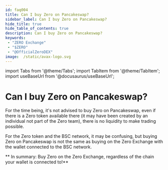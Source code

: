 ```yaml
---
id: faq004
title: Can I buy Zero on Pancakeswap?
sidebar_label: Can I buy Zero on Pancakeswap?
hide_title: true
hide_table_of_contents: true
description: Can I buy Zero on Pancakeswap?
keywords:
 - "ZERO Exchange"
 - "$ZERO"
 - "@OfficialZeroDEX"
image:  /static/avax-logo.svg
---
```


import Tabs from '@theme/Tabs';
import TabItem from '@theme/TabItem';
import useBaseUrl from '@docusaurus/useBaseUrl';

# Can I buy Zero on Pancakeswap?

For the time being, it's not advised to buy Zero on Pancakeswap, even if there is a Zero token available there (it may have been created by an individual not part of the Zero team), there is no liquidity to make trading possible.   

For the Zero token and the BSC network, it may be confusing, but buying Zero on Pancakeswap is not the same as buying on the Zero Exchange with the wallet connected to the BSC network.

** In summary: Buy Zero on the Zero Exchange, regardless of the chain your wallet is connected to!**
